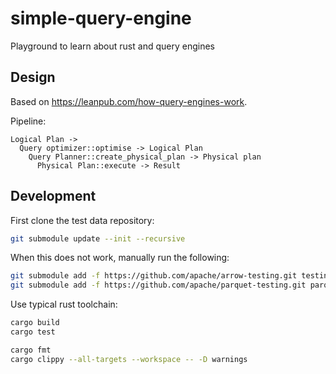 # simple-query-engine
Playground to learn about rust and query engines


## Design

Based on https://leanpub.com/how-query-engines-work.

Pipeline:
```pre
Logical Plan -> 
  Query optimizer::optimise -> Logical Plan
    Query Planner::create_physical_plan -> Physical plan
      Physical Plan::execute -> Result
```


## Development
First clone the test data repository:

```bash
git submodule update --init --recursive
```

When this does not work, manually run the following:

```bash
git submodule add -f https://github.com/apache/arrow-testing.git testing
git submodule add -f https://github.com/apache/parquet-testing.git parquet-testing
```

Use typical rust toolchain:

```bash
cargo build
cargo test

cargo fmt
cargo clippy --all-targets --workspace -- -D warnings
```
